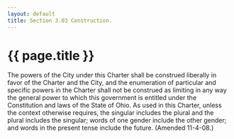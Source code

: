 ```yaml
---
layout: default 
title: Section 3.03 Construction.
---
```


{{ page.title }}
================

The powers of the City under this Charter shall be construed liberally
in favor of the Charter and the City, and the enumeration of particular
and specific powers in the Charter shall not be construed as limiting in
any way the general power to which this government is entitled under the
Constitution and laws of the State of Ohio. As used in this Charter,
unless the context otherwise requires, the singular includes the plural
and the plural includes the singular; words of one gender include the
other gender; and words in the present tense include the future.
(Amended 11-4-08.)
